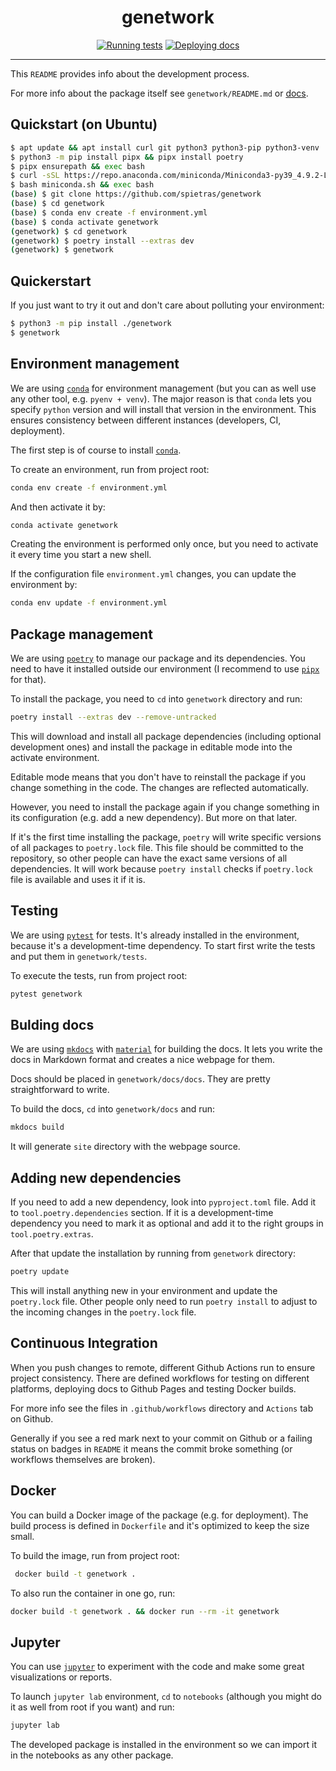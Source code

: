 <h1 align="center">genetwork</h1>

<div align="center">

[![Running tests](https://github.com/spietras/genetwork/actions/workflows/test.yml/badge.svg)](https://github.com/spietras/genetwork/actions/workflows/test.yml)
[![Deploying docs](https://github.com/spietras/genetwork/actions/workflows/docs.yml/badge.svg)](https://github.com/spietras/genetwork/actions/workflows/docs.yml)

</div>

---

This ```README``` provides info about the development process.

For more info about the package itself see ```genetwork/README.md``` or [docs](https://spietras.github.io/genetwork).

## Quickstart (on Ubuntu)

```sh
$ apt update && apt install curl git python3 python3-pip python3-venv
$ python3 -m pip install pipx && pipx install poetry
$ pipx ensurepath && exec bash
$ curl -sSL https://repo.anaconda.com/miniconda/Miniconda3-py39_4.9.2-Linux-x86_64.sh -o miniconda.sh
$ bash miniconda.sh && exec bash
(base) $ git clone https://github.com/spietras/genetwork
(base) $ cd genetwork
(base) $ conda env create -f environment.yml
(base) $ conda activate genetwork
(genetwork) $ cd genetwork
(genetwork) $ poetry install --extras dev
(genetwork) $ genetwork
```

## Quickerstart

If you just want to try it out and don't care about polluting your environment:

```sh
$ python3 -m pip install ./genetwork
$ genetwork
```

## Environment management

We are using [```conda```](https://conda.io) for environment management (but you can as well use any other tool, e.g. ```pyenv + venv```). 
The major reason is that ```conda``` lets you specify ```python``` version and will install that version in the environment.
This ensures consistency between different instances (developers, CI, deployment).

The first step is of course to install [```conda```](https://conda.io).

To create an environment, run from project root:

```sh
conda env create -f environment.yml
```

And then activate it by:

```sh
conda activate genetwork
```

Creating the environment is performed only once, but you need to activate it every time you start a new shell.

If the configuration file ```environment.yml``` changes, you can update the environment by:

```sh
conda env update -f environment.yml
```

## Package management

We are using [```poetry```](https://python-poetry.org) to manage our package and its dependencies. 
You need to have it installed outside our environment (I recommend to use [```pipx```](https://pipxproject.github.io/pipx) for that).

To install the package, you need to ```cd``` into ```genetwork``` directory and run:

```sh
poetry install --extras dev --remove-untracked
```

This will download and install all package dependencies (including optional development ones) and install the package in editable mode into the activate environment.

Editable mode means that you don't have to reinstall the package if you change something in the code.
The changes are reflected automatically. 

However, you need to install the package again if you change something in its configuration (e.g. add a new dependency).
But more on that later.

If it's the first time installing the package, ```poetry``` will write specific versions of all packages to ```poetry.lock``` file.
This file should be committed to the repository, so other people can have the exact same versions of all dependencies.
It will work because ```poetry install``` checks if ```poetry.lock``` file is available and uses it if it is.

## Testing

We are using [```pytest```](https://pytest.org) for tests.
It's already installed in the environment, because it's a development-time dependency.
To start first write the tests and put them in ```genetwork/tests```.

To execute the tests, run from project root:

```sh
pytest genetwork
```

## Bulding docs

We are using [```mkdocs```](https://www.mkdocs.org) with [```material```](https://squidfunk.github.io/mkdocs-material) for building the docs.
It lets you write the docs in Markdown format and creates a nice webpage for them.

Docs should be placed in ```genetwork/docs/docs```. 
They are pretty straightforward to write.

To build the docs, ```cd``` into ```genetwork/docs``` and run:

```sh
mkdocs build
```

It will generate ```site``` directory with the webpage source.

## Adding new dependencies

If you need to add a new dependency, look into ```pyproject.toml``` file.
Add it to ```tool.poetry.dependencies``` section.
If it is a development-time dependency you need to mark it as optional and add it to the right groups in ```tool.poetry.extras```.

After that update the installation by running from ```genetwork``` directory:

```sh
poetry update
```

This will install anything new in your environment and update the ```poetry.lock``` file.
Other people only need to run ```poetry install``` to adjust to the incoming changes in the ```poetry.lock``` file.

## Continuous Integration

When you push changes to remote, different Github Actions run to ensure project consistency.
There are defined workflows for testing on different platforms, deploying docs to Github Pages and testing Docker builds.

For more info see the files in ```.github/workflows``` directory and ```Actions``` tab on Github.

Generally if you see a red mark next to your commit on Github or a failing status on badges in ```README``` it means the commit broke something (or workflows themselves are broken).

## Docker

You can build a Docker image of the package (e.g. for deployment).
The build process is defined in ```Dockerfile``` and it's optimized to keep the size small.

To build the image, run from project root:

```sh
 docker build -t genetwork .
```

To also run the container in one go, run:

```sh
docker build -t genetwork . && docker run --rm -it genetwork
```

## Jupyter

You can use [```jupyter```](https://jupyter.org) to experiment with the code and make some great visualizations or reports.

To launch ```jupyter lab``` environment, ```cd``` to ```notebooks``` (although you might do it as well from root if you want) and run:

```sh
jupyter lab
```

The developed package is installed in the environment so we can import it in the notebooks as any other package.
